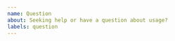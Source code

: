 ```yaml
---
name: Question
about: Seeking help or have a question about usage?
labels: question
---
```


<!-- We can't debug your app for you, but you can ask questions and we will try to answer them.

You can also ask a question in the Node.js Slack community's #express-js channel:

* Slack invite form: http://www.nodeslackers.com/invite
* #express-js channel: https://node-js.slack.com/archives/C0L827VV4

It is super important that you paste in samples of your code (please avoid screenshots of code)!
Without seeing what your code looks like, we won't be able to help you very much.
More is better when it comes to sharing code samples if you're having a problem. -->
